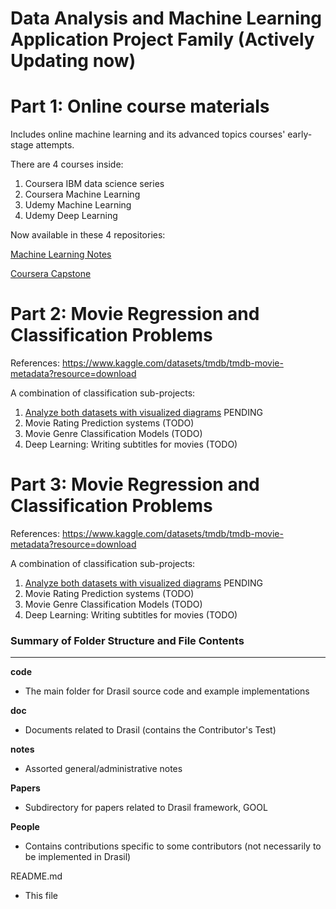 # Data Analysis and Machine Learning Application Project Family (Actively Updating now)

# Part 1: Online course materials

Includes online machine learning and its advanced topics courses' early-stage attempts.

There are 4 courses inside:
1. Coursera IBM data science series
2. Coursera Machine Learning
3. Udemy Machine Learning
4. Udemy Deep Learning

Now available in these 4 repositories:

[Machine Learning Notes](https://github.com/daijingz/Data-Science-Machine-Learning/blob/main/Machine%20Learning%20Notes/Week_1.ipynb)

[Coursera Capstone](https://github.com/daijingz/Data-Science-Machine-Learning/tree/main/Coursera%20Capstone)

# Part 2: Movie Regression and Classification Problems

References: https://www.kaggle.com/datasets/tmdb/tmdb-movie-metadata?resource=download

A combination of classification sub-projects:
1. [Analyze both datasets with visualized diagrams](https://github.com/daijingz/Data-Science-Machine-Learning/blob/main/Movies/Movie%20Data%20Analysis.ipynb) PENDING
2. Movie Rating Prediction systems (TODO)
3. Movie Genre Classification Models (TODO)
4. Deep Learning: Writing subtitles for movies (TODO)

# Part 3: Movie Regression and Classification Problems

References: https://www.kaggle.com/datasets/tmdb/tmdb-movie-metadata?resource=download

A combination of classification sub-projects:
1. [Analyze both datasets with visualized diagrams](https://github.com/daijingz/Data-Science-Machine-Learning/blob/main/Movies/Movie%20Data%20Analysis.ipynb) PENDING
2. Movie Rating Prediction systems (TODO)
3. Movie Genre Classification Models (TODO)
4. Deep Learning: Writing subtitles for movies (TODO)

### Summary of Folder Structure and File Contents

--------------------------------------------------

**code**

- The main folder for Drasil source code and example implementations

**doc**

- Documents related to Drasil (contains the Contributor's Test)
  
**notes**

- Assorted general/administrative notes

**Papers**

- Subdirectory for papers related to Drasil framework, GOOL
  
**People**

- Contains contributions specific to some contributors (not necessarily to be implemented in Drasil)
  
README.md

- This file
